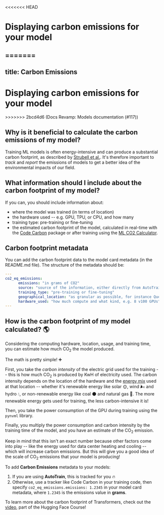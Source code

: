 <<<<<<< HEAD
# Displaying carbon emissions for your model
=======
---
title: Carbon Emissions
---

<h1>Displaying carbon emissions for your model</h1>
>>>>>>> 2bcd4d6 (Docs Revamp: Models documentation (#117))

## Why is it beneficial to calculate the carbon emissions of my model?

Training ML models is often energy-intensive and can produce a substantial carbon footprint, as described by [Strubell et al.](https://arxiv.org/abs/1906.02243). It's therefore important to *track* and *report* the emissions of models to get a better idea of the environmental impacts of our field.


## What information should I include about the carbon footprint of my model?

If you can, you should include information about:
- where the model was trained (in terms of location)
- the hardware used -- e.g. GPU, TPU, or CPU, and how many
- training type: pre-training or fine-tuning
- the estimated carbon footprint of the model, calculated in real-time with the [Code Carbon](https://github.com/mlco2/codecarbon) package or after training using the [ML CO2 Calculator](https://mlco2.github.io/impact/).

## Carbon footprint metadata

You can add the carbon footprint data to the model card metadata (in the README.md file). The structure of the metadata should be:

```yaml
---
co2_eq_emissions:
      emissions: "in grams of CO2"
      source: "source of the information, either directly from AutoTrain, code carbon or from a scientific article documenting the model"
      training_type: "pre-training or fine-tuning"
      geographical_location: "as granular as possible, for instance Quebec, Canada or Brooklyn, NY, USA"
      hardware_used: "how much compute and what kind, e.g. 8 v100 GPUs"
---
```

## How is the carbon footprint of my model calculated? 🌎

Considering the computing hardware, location, usage, and training time, you can estimate how much CO<sub>2</sub> the model produced.

The math is pretty simple! ➕

First, you take the *carbon intensity* of the electric grid used for the training -- this is how much CO<sub>2</sub> is produced by KwH of electricity used. The carbon intensity depends on the location of the hardware and the [energy mix](https://electricitymap.org/) used at that location -- whether it's renewable energy like solar 🌞, wind 🌬️ and hydro 💧, or non-renewable energy like coal ⚫ and natural gas 💨. The more renewable energy gets used for training, the less carbon-intensive it is!
 
Then, you take the power consumption of the GPU during training using the `pynvml` library.

Finally, you multiply the power consumption and carbon intensity by the training time of the model, and you have an estimate of the CO<sub>2</sub> emission.

Keep in mind that this isn't an exact number because other factors come into play -- like the energy used for data center heating and cooling -- which will increase carbon emissions. But this will give you a good idea of the scale of CO<sub>2</sub> emissions that your model is producing!

To add **Carbon Emissions** metadata to your models:

1. If you are using **AutoTrain**, this is tracked for you 🔥
2. Otherwise, use a tracker like  Code Carbon in your training code, then specify `co2_eq_emissions.emissions: 1.2345` in your model card metadata, where `1.2345` is the emissions value in **grams**. 

To learn more about the carbon footprint of Transformers, check out the [video](https://www.youtube.com/watch?v=ftWlj4FBHTg), part of the Hugging Face Course!
